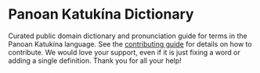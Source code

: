 
# Panoan Katukína Dictionary

Curated public domain dictionary and pronunciation guide for terms in the Panoan Katukína language. See the [contributing guide](https://github.com/drumworkteam/term/blob/make/.github/contributing.md) for details on how to contribute. We would love your support, even if it is just fixing a word or adding a single definition. Thank you for all your help!